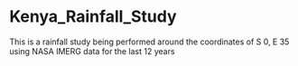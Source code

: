 # Kenya_Rainfall_Study
This is a rainfall study being performed around the coordinates of S 0, E 35 using NASA IMERG data for the last 12 years
